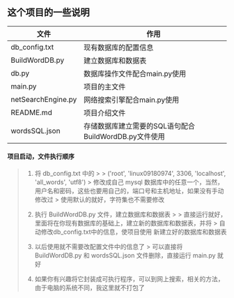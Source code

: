 ## 这个项目的一些说明

| 文件                 | 作用                                   |
|--------------------|--------------------------------------|
| db_config.txt      | 现有数据库的配置信息                           |
| BuildWordDB.py     | 建立数据库和数据表                            |
| db.py              | 数据库操作文件配合main.py使用                   |
| main.py            | 项目的主文件                               |
| netSearchEngine.py | 网络搜索引擎配合main.py使用                    |
| README.md          | 项目介绍文件                               |
| wordsSQL.json      | 存储数据库建立需要的SQL语句配合 BuildWordDB.py文件使用 |

#### 项目启动，文件执行顺序

> 1. 将 db_config.txt 中的
     >
     >   ('root', 'linux09180974', 3306, 'localhost', 'all_words', 'utf8')
     > 修改成自己 mysql 数据库中的任意一个，当然，用户名和密码，这些也要用自己的，端口号和主机地址，如果没有手动修改过
     > 使用默认的就好，字符集也不需要修改
>
> 2. 执行 BuildWordDB.py 文件，建立数据库和数据表
     >
     >   直接运行就好，里面将在你现有数据库的基础上，建立新的数据库和数据表，并将
     > 自动修改db_config.txt中的信息，使项目使用 新建立好的数据库和数据表
>
> 3. 以后使用就不需要改配置文件中的信息了
     > 可以直接将 BuildWordDB.py 和 wordsSQL.json 文件删除，直接运行 main.py 就好
>
> 4. 如果你有兴趣将它封装成可执行程序，可以到网上搜索，相关的方法，由于电脑的系统不同，我这里就不打包了
> 